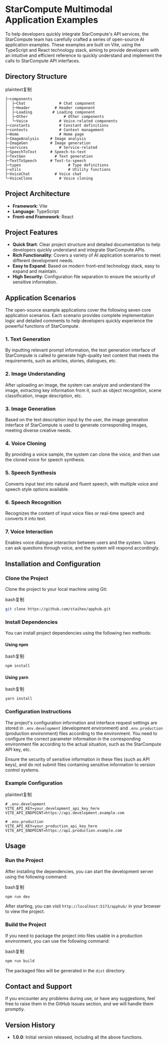 # StarCompute Multimodal Application Examples

To help developers quickly integrate StarCompute's API services, the StarCompute team has carefully crafted a series of open-source AI application examples. These examples are built on Vite, using the TypeScript and React technology stack, aiming to provide developers with an intuitive and efficient reference to quickly understand and implement the calls to StarCompute API interfaces.

## Directory Structure

plaintext复制

```plaintext
├─components
│  ├─Chat          		# Chat component
│  ├─Header       	  # Header component
│  ├─Loading       	 # Loading component
│  ├─Other                # Other components
│  └─Voice         		# Voice-related components
├─constants        		# Constant definitions
├─contexts         		# Context management
├─Home            		# Home page
├─ImageAnalysis     # Image analysis
├─ImageGen         	# Image generation
├─services         		# Service-related
├─SpeechToText      # Speech-to-text
├─TextGen          	  # Text generation
├─TextToSpeech      # Text-to-speech
├─types                     # Type definitions
├─utils						# Utility functions
├─VoiceChat			  # Voice chat
└─VoiceClone			# Voice cloning
```

## Project Architecture

- **Framework**: Vite
- **Language**: TypeScript
- **Front-end Framework**: React

## Project Features

- **Quick Start**: Clear project structure and detailed documentation to help developers quickly understand and integrate StarCompute APIs.
- **Rich Functionality**: Covers a variety of AI application scenarios to meet different development needs.
- **Easy to Expand**: Based on modern front-end technology stack, easy to expand and maintain.
- **High Security**: Configuration file separation to ensure the security of sensitive information.

## Application Scenarios

The open-source example applications cover the following seven core application scenarios. Each scenario provides complete implementation logic and detailed comments to help developers quickly experience the powerful functions of StarCompute.

### 1. Text Generation

By inputting relevant prompt information, the text generation interface of StarCompute is called to generate high-quality text content that meets the requirements, such as articles, stories, dialogues, etc.

### 2. Image Understanding

After uploading an image, the system can analyze and understand the image, extracting key information from it, such as object recognition, scene classification, image description, etc.

### 3. Image Generation

Based on the text description input by the user, the image generation interface of StarCompute is used to generate corresponding images, meeting diverse creative needs.

### 4. Voice Cloning

By providing a voice sample, the system can clone the voice, and then use the cloned voice for speech synthesis.

### 5. Speech Synthesis

Converts input text into natural and fluent speech, with multiple voice and speech style options available.

### 6. Speech Recognition

Recognizes the content of input voice files or real-time speech and converts it into text.

### 7. Voice Interaction

Enables voice dialogue interaction between users and the system. Users can ask questions through voice, and the system will respond accordingly.

## Installation and Configuration

### Clone the Project

Clone the project to your local machine using Git:

bash复制

```bash
git clone https://github.com/staihex/apphub.git
```

### Install Dependencies

You can install project dependencies using the following two methods:

#### Using npm

bash复制

```bash
npm install
```

#### Using yarn

bash复制

```bash
yarn install
```

### Configuration Instructions

The project's configuration information and interface request settings are stored in `.env.development` (development environment) and `.env.production` (production environment) files according to the environment. You need to configure the correct parameter information in the corresponding environment file according to the actual situation, such as the StarCompute API key, etc.

Ensure the security of sensitive information in these files (such as API keys), and do not submit files containing sensitive information to version control systems.

### Example Configuration

plaintext复制

```plaintext
# .env.development
VITE_API_KEY=your_development_api_key_here
VITE_API_ENDPOINT=https://api.development.example.com

# .env.production
VITE_API_KEY=your_production_api_key_here
VITE_API_ENDPOINT=https://api.production.example.com
```

## Usage

### Run the Project

After installing the dependencies, you can start the development server using the following command:

bash复制

```bash
npm run dev
```

After starting, you can visit `http://localhost:5173/apphub/` in your browser to view the project.

### Build the Project

If you need to package the project into files usable in a production environment, you can use the following command:

bash复制

```bash
npm run build
```

The packaged files will be generated in the `dist` directory.

## Contact and Support

If you encounter any problems during use, or have any suggestions, feel free to raise them in the GitHub Issues section, and we will handle them promptly.

## Version History

- **1.0.0**: Initial version released, including all the above functions.
